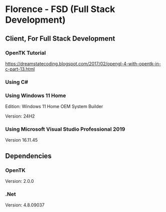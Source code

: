 # Florence - FSD (Full Stack Development)
## Client, For Full Stack Development
### OpenTK Tutorial
https://dreamstatecoding.blogspot.com/2017/02/opengl-4-with-opentk-in-c-part-13.html

### Using C#

### Using Windows 11 Home
Edition: Windows 11 Home OEM System Builder

Version: 24H2

### Using Microsoft Visual Studio Professional 2019

Version 16.11.45

## Dependencies

### OpenTK

Version: 2.0.0

### .Net

Version: 4.8.09037
